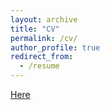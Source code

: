 ```yaml
---
layout: archive
title: "CV"
permalink: /cv/
author_profile: true
redirect_from:
  - /resume
---
```

[Here](https://simschmitt.github.io/files/cv.pdf)
